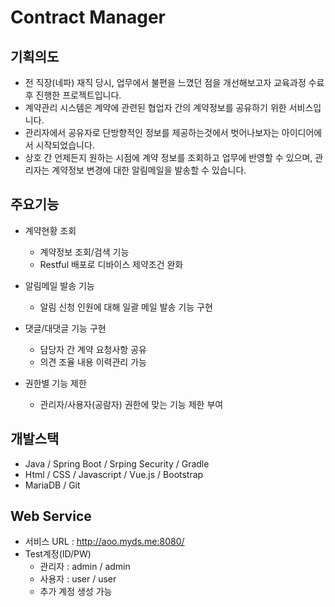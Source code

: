 # Contract Manager

## 기획의도 
- 전 직장(네파) 재직 당시, 업무에서 불편을 느꼈던 점을 개선해보고자 교육과정 수료 후 진행한 프로젝트입니다. 
- 계약관리 시스템은 계약에 관련된 협업자 간의 계약정보를 공유하기 위한 서비스입니다. 
- 관리자에서 공유자로 단방향적인 정보를 제공하는것에서 벗어나보자는 아이디어에서 시작되었습니다. 
- 상호 간 언제든지 원하는 시점에 계약 정보를 조회하고 업무에 반영할 수 있으며, 관리자는 계약정보 변경에 대한 알림메일을 발송할 수 있습니다.

## 주요기능
- 계약현황 조회
  - 계약정보 조회/검색 기능
  - Restful 배포로 디바이스 제약조건 완화


- 알림메일 발송 기능
  - 알림 신청 인원에 대해 일괄 메일 발송 기능 구현  


- 댓글/대댓글 기능 구현
  - 담당자 간 계약 요청사항 공유 
  - 의견 조율 내용 이력관리 가능  


- 권한별 기능 제한
  - 관리자/사용자(공람자) 권한에 맞는 기능 제한 부여

## 개발스택
- Java / Spring Boot / Srping Security / Gradle
- Html / CSS / Javascript / Vue.js / Bootstrap
- MariaDB / Git

## Web Service
- 서비스 URL : http://aoo.myds.me:8080/ 
- Test계정(ID/PW)
  - 관리자 : admin / admin
  - 사용자 : user / user
  - 추가 계정 생성 가능
